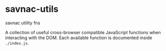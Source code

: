 # savnac-utils
savnac utility fns

A collection of useful cross-browser compatible JavaScript functions when interacting with the DOM. Each available function is documented inside `./index.js`.
